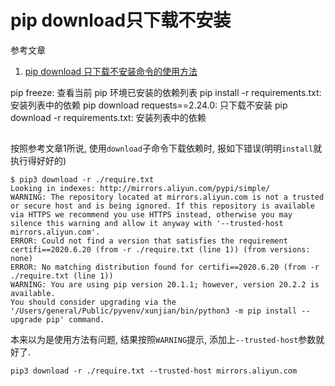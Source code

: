 # pip download只下载不安装

参考文章

1. [pip download 只下载不安装命令的使用方法](https://blog.csdn.net/qq_27565769/article/details/84262760)

pip freeze: 查看当前 pip 环境已安装的依赖列表
pip install -r requirements.txt: 安装列表中的依赖
pip download requests==2.24.0: 只下载不安装
pip download -r requirements.txt: 安装列表中的依赖

## 

按照参考文章1所说, 使用`download`子命令下载依赖时, 报如下错误(明明`install`就执行得好好的)

```console
$ pip3 download -r ./require.txt
Looking in indexes: http://mirrors.aliyun.com/pypi/simple/
WARNING: The repository located at mirrors.aliyun.com is not a trusted or secure host and is being ignored. If this repository is available via HTTPS we recommend you use HTTPS instead, otherwise you may silence this warning and allow it anyway with '--trusted-host mirrors.aliyun.com'.
ERROR: Could not find a version that satisfies the requirement certifi==2020.6.20 (from -r ./require.txt (line 1)) (from versions: none)
ERROR: No matching distribution found for certifi==2020.6.20 (from -r ./require.txt (line 1))
WARNING: You are using pip version 20.1.1; however, version 20.2.2 is available.
You should consider upgrading via the '/Users/general/Public/pyvenv/xunjian/bin/python3 -m pip install --upgrade pip' command.
```

本来以为是使用方法有问题, 结果按照`WARNING`提示, 添加上`--trusted-host`参数就好了.

```
pip3 download -r ./require.txt --trusted-host mirrors.aliyun.com
```
